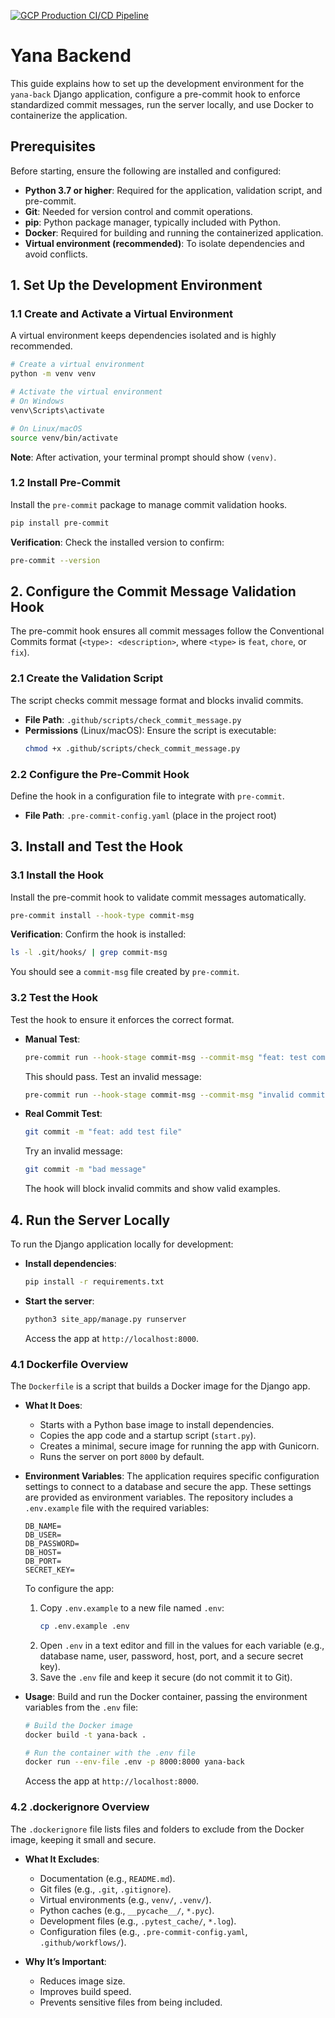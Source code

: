 [![GCP Production CI/CD Pipeline](https://github.com/IgrowkerTraining/i005-yana-back/actions/workflows/backend.yaml/badge.svg)](https://github.com/IgrowkerTraining/i005-yana-back/actions/workflows/backend.yaml)

# Yana Backend

This guide explains how to set up the development environment for the `yana-back` Django application, configure a pre-commit hook to enforce standardized commit messages, run the server locally, and use Docker to containerize the application.

## Prerequisites
Before starting, ensure the following are installed and configured:
- **Python 3.7 or higher**: Required for the application, validation script, and pre-commit.
- **Git**: Needed for version control and commit operations.
- **pip**: Python package manager, typically included with Python.
- **Docker**: Required for building and running the containerized application.
- **Virtual environment (recommended)**: To isolate dependencies and avoid conflicts.

## 1. Set Up the Development Environment

### 1.1 Create and Activate a Virtual Environment
A virtual environment keeps dependencies isolated and is highly recommended.

```bash
# Create a virtual environment
python -m venv venv

# Activate the virtual environment
# On Windows
venv\Scripts\activate

# On Linux/macOS
source venv/bin/activate
```

**Note**: After activation, your terminal prompt should show `(venv)`.

### 1.2 Install Pre-Commit
Install the `pre-commit` package to manage commit validation hooks.

```bash
pip install pre-commit
```

**Verification**: Check the installed version to confirm:
```bash
pre-commit --version
```

## 2. Configure the Commit Message Validation Hook

The pre-commit hook ensures all commit messages follow the Conventional Commits format (`<type>: <description>`, where `<type>` is `feat`, `chore`, or `fix`).

### 2.1 Create the Validation Script
The script checks commit message format and blocks invalid commits.

- **File Path**: `.github/scripts/check_commit_message.py`
- **Permissions** (Linux/macOS): Ensure the script is executable:
  ```bash
  chmod +x .github/scripts/check_commit_message.py
  ```

### 2.2 Configure the Pre-Commit Hook
Define the hook in a configuration file to integrate with `pre-commit`.

- **File Path**: `.pre-commit-config.yaml` (place in the project root)

## 3. Install and Test the Hook

### 3.1 Install the Hook
Install the pre-commit hook to validate commit messages automatically.

```bash
pre-commit install --hook-type commit-msg
```

**Verification**: Confirm the hook is installed:
```bash
ls -l .git/hooks/ | grep commit-msg
```
You should see a `commit-msg` file created by `pre-commit`.

### 3.2 Test the Hook
Test the hook to ensure it enforces the correct format.

- **Manual Test**:
  ```bash
  pre-commit run --hook-stage commit-msg --commit-msg "feat: test commit"
  ```
  This should pass. Test an invalid message:
  ```bash
  pre-commit run --hook-stage commit-msg --commit-msg "invalid commit"
  ```

- **Real Commit Test**:
  ```bash
  git commit -m "feat: add test file"
  ```
  Try an invalid message:
  ```bash
  git commit -m "bad message"
  ```
  The hook will block invalid commits and show valid examples.

## 4. Run the Server Locally

To run the Django application locally for development:

- **Install dependencies**:
  ```bash
  pip install -r requirements.txt
  ```

- **Start the server**:
  ```bash
  python3 site_app/manage.py runserver
  ```
  Access the app at `http://localhost:8000`.

### 4.1 Dockerfile Overview
The `Dockerfile` is a script that builds a Docker image for the Django app.

- **What It Does**:
  - Starts with a Python base image to install dependencies.
  - Copies the app code and a startup script (`start.py`).
  - Creates a minimal, secure image for running the app with Gunicorn.
  - Runs the server on port `8000` by default.

- **Environment Variables**:
  The application requires specific configuration settings to connect to a database and secure the app. These settings are provided as environment variables. The repository includes a `.env.example` file with the required variables:
  ```plaintext
  DB_NAME=
  DB_USER=
  DB_PASSWORD=
  DB_HOST=
  DB_PORT=
  SECRET_KEY=
  ```
  To configure the app:
  1. Copy `.env.example` to a new file named `.env`:
     ```bash
     cp .env.example .env
     ```
  2. Open `.env` in a text editor and fill in the values for each variable (e.g., database name, user, password, host, port, and a secure secret key).
  3. Save the `.env` file and keep it secure (do not commit it to Git).

- **Usage**:
  Build and run the Docker container, passing the environment variables from the `.env` file:
  ```bash
  # Build the Docker image
  docker build -t yana-back .

  # Run the container with the .env file
  docker run --env-file .env -p 8000:8000 yana-back
  ```
  Access the app at `http://localhost:8000`.

### 4.2 .dockerignore Overview
The `.dockerignore` file lists files and folders to exclude from the Docker image, keeping it small and secure.

- **What It Excludes**:
  - Documentation (e.g., `README.md`).
  - Git files (e.g., `.git`, `.gitignore`).
  - Virtual environments (e.g., `venv/`, `.venv/`).
  - Python caches (e.g., `__pycache__/`, `*.pyc`).
  - Development files (e.g., `.pytest_cache/`, `*.log`).
  - Configuration files (e.g., `.pre-commit-config.yaml`, `.github/workflows/`).

- **Why It’s Important**:
  - Reduces image size.
  - Improves build speed.
  - Prevents sensitive files from being included.
